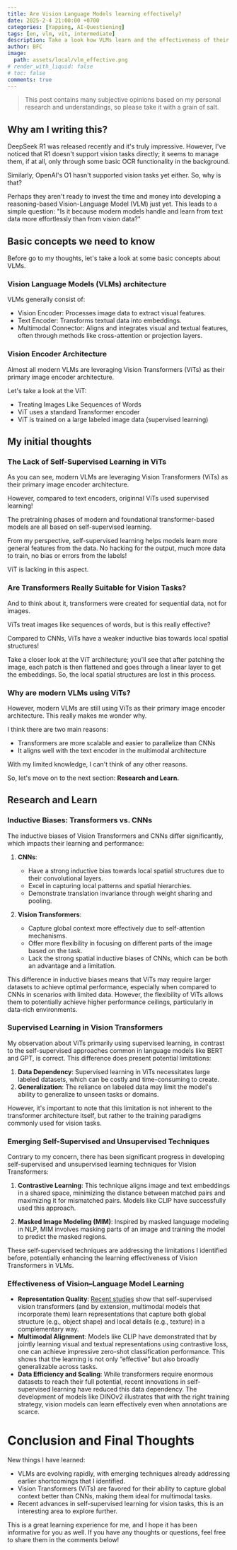 ```yaml
---
title: Are Vision Language Models learning effectively?
date: 2025-2-4 21:00:00 +0700  
categories: [Yapping, AI-Questioning]  
tags: [en, vlm, vit, intermediate]  
description: Take a look how VLMs learn and the effectiveness of their learning process.
author: BFC  
image:  
  path: assets/local/vlm_effective.png  
# render_with_liquid: false  
# toc: false  
comments: true  
---  
```

> This post contains many subjective opinions based on my personal research and understandings, so please take it with a grain of salt.

## Why am I writing this?

DeepSeek R1 was released recently and it's truly impressive. However, I've noticed that R1 doesn't support vision tasks directly; it seems to manage them, if at all, only through some basic OCR functionality in the background.

Similarly, OpenAI's O1 hasn't supported vision tasks yet either. So, why is that?

Perhaps they aren't ready to invest the time and money into developing a reasoning-based Vision-Language Model (VLM) just yet. This leads to a simple question: "Is it because modern models handle and learn from text data more effortlessly than from vision data?"

## Basic concepts we need to know
Before go to my thoughts, let's take a look at some basic concepts about VLMs.

### Vision Language Models (VLMs) architecture
VLMs generally consist of:
+ Vision Encoder: Processes image data to extract visual features.
+ Text Encoder: Transforms textual data into embeddings.
+ Multimodal Connector: Aligns and integrates visual and textual features, often through methods like cross-attention or projection layers.

### Vision Encoder Architecture
Almost all modern VLMs are leveraging Vision Transformers (ViTs) as their primary image encoder architecture. 

Let's take a look at the ViT:
+ Treating Images Like Sequences of Words
+ ViT uses a standard Transformer encoder
+ ViT is trained on a large labeled image data (supervised learning)
 
## My initial thoughts

### The Lack of Self-Supervised Learning in ViTs

As you can see, modern VLMs are leveraging Vision Transformers (ViTs) as their primary image encoder architecture. 

However, compared to text encoders, originnal ViTs used supervised learning! 

The pretraining phases of modern and foundational transformer-based models are all based on self-supervised learning. 

From my perspective, self-supervised learning helps models learn more general features from the data. No hacking for the output, much more data to train, no bias or errors from the labels! 

ViT is lacking in this aspect. 

### Are Transformers Really Suitable for Vision Tasks?

And to think about it, transformers were created for sequential data, not for images.

ViTs treat images like sequences of words, but is this really effective?

Compared to CNNs, ViTs have a weaker inductive bias towards local spatial structures! 

Take a closer look at the ViT architecture; you'll see that after patching the image, each patch is then flattened and goes through a linear layer to get the embeddings. So, the local spatial structures are lost in this process.

### Why are modern VLMs using ViTs?
However, modern VLMs are still using ViTs as their primary image encoder architecture. This really makes me wonder why.

I think there are two main reasons:
+ Transformers are more scalable and easier to parallelize than CNNs
+ It aligns well with the text encoder in the multimodal architecture

With my limited knowledge, I can't think of any other reasons.

So, let's move on to the next section: **Research and Learn.**

## Research and Learn

### Inductive Biases: Transformers vs. CNNs

The inductive biases of Vision Transformers and CNNs differ significantly, which impacts their learning and performance:

1. **CNNs**: 
   - Have a strong inductive bias towards local spatial structures due to their convolutional layers.
   - Excel in capturing local patterns and spatial hierarchies.
   - Demonstrate translation invariance through weight sharing and pooling.

2. **Vision Transformers**:
   - Capture global context more effectively due to self-attention mechanisms.
   - Offer more flexibility in focusing on different parts of the image based on the task.
   - Lack the strong spatial inductive biases of CNNs, which can be both an advantage and a limitation.

This difference in inductive biases means that ViTs may require larger datasets to achieve optimal performance, especially when compared to CNNs in scenarios with limited data. However, the flexibility of ViTs allows them to potentially achieve higher performance ceilings, particularly in data-rich environments.

### Supervised Learning in Vision Transformers


My observation about ViTs primarily using supervised learning, in contrast to the self-supervised approaches common in language models like BERT and GPT, is correct. This difference does present potential limitations:

1. **Data Dependency**: Supervised learning in ViTs necessitates large labeled datasets, which can be costly and time-consuming to create.
2. **Generalization**: The reliance on labeled data may limit the model's ability to generalize to unseen tasks or domains.

However, it's important to note that this limitation is not inherent to the transformer architecture itself, but rather to the training paradigms commonly used for vision tasks.

### Emerging Self-Supervised and Unsupervised Techniques

Contrary to my concern, there has been significant progress in developing self-supervised and unsupervised learning techniques for Vision Transformers:

1. **Contrastive Learning**: This technique aligns image and text embeddings in a shared space, minimizing the distance between matched pairs and maximizing it for mismatched pairs. Models like CLIP have successfully used this approach.

2. **Masked Image Modeling (MIM)**: Inspired by masked language modeling in NLP, MIM involves masking parts of an image and training the model to predict the masked regions.

These self-supervised techniques are addressing the limitations I identified before, potentially enhancing the learning effectiveness of Vision Transformers in VLMs.

### Effectiveness of Vision–Language Model Learning

+ **Representation Quality**: [Recent studies](https://arxiv.org/abs/2305.00729) show that self-supervised vision transformers (and by extension, multimodal models that incorporate them) learn representations that capture both global structure (e.g., object shape) and local details (e.g., texture) in a complementary way.
+ **Multimodal Alignment**: Models like CLIP have demonstrated that by jointly learning visual and textual representations using contrastive loss, one can achieve impressive zero-shot classification performance. This shows that the learning is not only “effective” but also broadly generalizable across tasks.
+ **Data Efficiency and Scaling**: While transformers require enormous datasets to reach their full potential, recent innovations in self-supervised learning have reduced this data dependency. The development of models like DINOv2 illustrates that with the right training strategy, vision models can learn effectively even when annotations are scarce.

# Conclusion and Final Thoughts
New things I have learned:
+ VLMs are evolving rapidly, with emerging techniques already addressing earlier shortcomings that I identified.
+ Vision Transformers (ViTs) are favored for their ability to capture global context better than CNNs, making them ideal for multimodal tasks. 
+ Recent advances in self-supervised learning for vision tasks, this is an interesting area to explore further.

This is a great learning experience for me, and I hope it has been informative for you as well. If you have any thoughts or questions, feel free to share them in the comments below!







